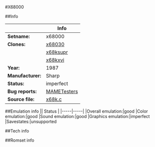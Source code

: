 #X68000

##Info

||Info|
|-----|-----|
|**Setname:**|x68000
|**Clones:**|[x68030](x68030.md)
||[x68ksupr](x68ksupr.md)
||[x68kxvi](x68kxvi.md)
|**Year:**|1987
|**Manufacturer:**|Sharp
|**Status:**|imperfect
|**Bug reports:**|[MAMETesters](http://mametesters.org/view_all_set.php?type=1&temporary=y&search=x68k.c)
|**Source file:**|[x68k.c](https://github.com/mamedev/mame/blob/master/src/mess/drivers/x68k.c)

##Emulation info
|| Status |
|-----|-----|
|Overall emulation:|good
|Color emulation:|good
|Sound emulation:|good
|Graphics emulation:|imperfect
|Savestates:|unsupported

##Tech info

##Romset info

<!--- START OF EDITED COMMENT DO NOT TOUCH TEXT ABOVE-->
